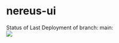 # nereus-ui

Status of Last Deployment of branch: main:<br>
<img src="https://github.com/nereusfinance/nereus-ui/workflows/Build-and-Deploy-Master/badge.svg?branch=main"><br>
